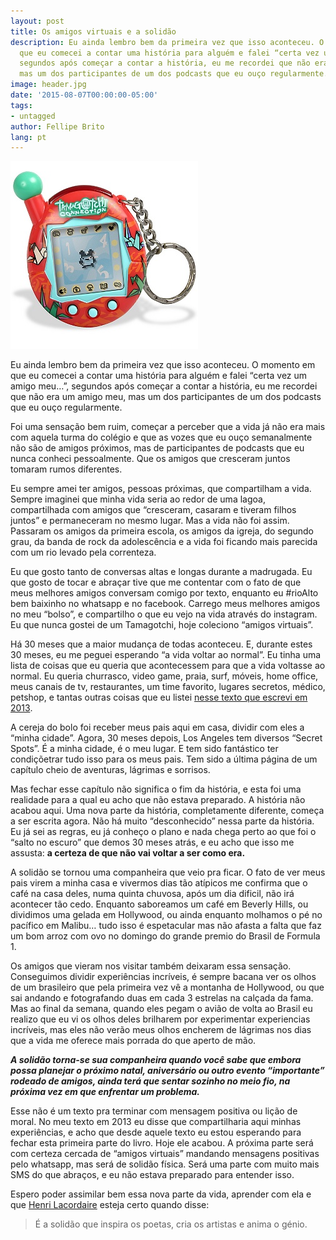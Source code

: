 ```yaml
---
layout: post
title: Os amigos virtuais e a solidão
description: Eu ainda lembro bem da primeira vez que isso aconteceu. O momento em
  que eu comecei a contar uma história para alguém e falei “certa vez um amigo meu…”,
  segundos após começar a contar a história, eu me recordei que não era um amigo meu,
  mas um dos participantes de um dos podcasts que eu ouço regularmente.
image: header.jpg
date: '2015-08-07T00:00:00-05:00'
tags:
- untagged
author: Fellipe Brito
lang: pt
---
```


[![tamagotchi4](/img/posts/2015/08/tamagotchi4.jpg)](/img/posts/2015/08/tamagotchi4.jpg)

Eu ainda lembro bem da primeira vez que isso aconteceu. O momento em que eu
comecei a contar uma história para alguém e falei “certa vez um amigo meu…”,
segundos após começar a contar a história, eu me recordei que não era um amigo
meu, mas um dos participantes de um dos podcasts que eu ouço regularmente.

Foi uma sensação bem ruim, começar a perceber que a vida já não era mais com
aquela turma do colégio e que as vozes que eu ouço semanalmente não são de
amigos próximos, mas de participantes de podcasts que eu nunca conheci
pessoalmente. Que os amigos que cresceram juntos tomaram rumos diferentes.

Eu sempre amei ter amigos, pessoas próximas, que compartilham a vida. Sempre
imaginei que minha vida seria ao redor de uma lagoa, compartilhada com amigos
que “cresceram, casaram e tiveram filhos juntos” e permaneceram no mesmo
lugar. Mas a vida não foi assim. Passaram os amigos da primeira escola, os
amigos da igreja, do segundo grau, da banda de rock da adolescência e a vida
foi ficando mais parecida com um rio levado pela correnteza.

Eu que gosto tanto de conversas altas e longas durante a madrugada. Eu que
gosto de tocar e abraçar tive que me contentar com o fato de que meus melhores
amigos conversam comigo por texto, enquanto eu #rioAlto bem baixinho no
whatsapp e no facebook. Carrego meus melhores amigos no meu “bolso”, e
compartilho o que eu vejo na vida através do instagram. Eu que nunca gostei de
um Tamagotchi, hoje coleciono “amigos virtuais”.

Há 30 meses que a maior mudança de todas aconteceu. E, durante estes 30 meses,
eu me peguei esperando “a vida voltar ao normal”. Eu tinha uma lista de coisas
que eu queria que acontecessem para que a vida voltasse ao normal. Eu queria
churrasco, video game, praia, surf, móveis, home office, meus canais de tv,
restaurantes, um time favorito, lugares secretos, médico, petshop, e tantas
outras coisas que eu listei [nesse texto que escrevi em
2013](http://fellipebrito.com/sobre-mudancas-e-montanha-russa/).

A cereja do bolo foi receber meus pais aqui em casa, dividir com eles a “minha
cidade”. Agora, 30 meses depois, Los Angeles tem diversos “Secret Spots”. É a
minha cidade, é o meu lugar. E tem sido fantástico ter condiçõetrar tudo isso
para os meus pais. Tem sido a última página de um capítulo cheio de aventuras,
lágrimas e sorrisos.

Mas fechar esse capítulo não significa o fim da história, e esta foi uma
realidade para a qual eu acho que não estava preparado. A história não acabou
aqui. Uma nova parte da história, completamente diferente, começa a ser
escrita agora. Não há muito “desconhecido” nessa parte da história. Eu já sei
as regras, eu já conheço o plano e nada chega perto ao que foi o “salto no
escuro” que demos 30 meses atrás, e eu acho que isso me assusta: **a certeza
de que não vai voltar a ser como era.**

A solidão se tornou uma companheira que veio pra ficar. O fato de ver meus
pais virem a minha casa e vivermos dias tão atípicos me confirma que o café na
casa deles, numa quinta chuvosa, após um dia dificil, não irá acontecer tão
cedo. Enquanto saboreamos um café em Beverly Hills, ou dividimos uma gelada em
Hollywood, ou ainda enquanto molhamos o pé no pacífico em Malibu… tudo isso é
espetacular mas não afasta a falta que faz um bom arroz com ovo no domingo do
grande premio do Brasil de Formula 1.

Os amigos que vieram nos visitar também deixaram essa sensação. Conseguimos
dividir experiências incríveis, é sempre bacana ver os olhos de um brasileiro
que pela primeira vez vê a montanha de Hollywood, ou que sai andando e
fotografando duas em cada 3 estrelas na calçada da fama. Mas ao final da
semana, quando eles pegam o avião de volta ao Brasil eu realizo que eu vi os
olhos deles brilharem por experimentar experiencias incríveis, mas eles não
verão meus olhos encherem de lágrimas nos dias que a vida me oferece mais
porrada do que aperto de mão.

**_A solidão torna-se sua companheira quando você sabe que embora possa
planejar o próximo natal, aniversário ou outro evento “importante” rodeado de
amigos, ainda terá que sentar sozinho no meio fio, na próxima vez em que
enfrentar um problema._**

Esse não é um texto pra terminar com mensagem positiva ou lição de moral. No
meu texto em 2013 eu disse que compartilharia aqui minhas experiências, e acho
que desde aquele texto eu estou esperando para fechar esta primeira parte do
livro. Hoje ele acabou. A próxima parte será com certeza cercada de “amigos
virtuais” mandando mensagens positivas pelo whatsapp, mas será de solidão
física. Será uma parte com muito mais SMS do que abraços, e eu não estava
preparado para entender isso.

Espero poder assimilar bem essa nova parte da vida, aprender com ela e que
[Henri Lacordaire](https://pt.wikipedia.org/wiki/Henri_Dominique_Lacordaire)
esteja certo quando disse:

> É a solidão que inspira os poetas, cria os artistas e anima o génio.

